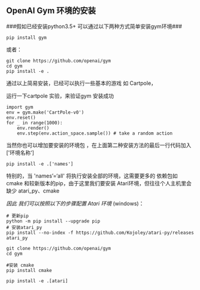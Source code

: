 

## OpenAI Gym  环境的安装

###假如已经安装python3.5+  可以通过以下两种方式简单安装gym环境###

```
pip install gym
```

或者：

```
git clone https://github.com/openai/gym
cd gym
pip install -e .
```

通过以上简易安装，已经可以执行一些基本的游戏 如 Cartpole，

运行一下cartpole 实验，来验证gym 安装成功

```
import gym
env = gym.make('CartPole-v0')
env.reset()
for _ in range(1000):
    env.render()
    env.step(env.action_space.sample()) # take a random action
```





当然你也可以增加要安装的环境包 ，在上面第二种安装方法的最后一行代码加入 ['环境名称‘]

```
pip install -e .['names']
```

特别的，当 'names’=‘all'  将执行安装全部的环境，这需要更多的 依赖包如 cmake 和较新版本的pip，由于这里我们要安装 Atari环境，但往往个人主机里会缺少 atari_py、cmake

*因此 我们可以按照以下的步骤配置 Atari 环境* (windows)：

```
# 更新pip
python -m pip install --upgrade pip  
# 安装atari_py
pip install --no-index -f https://github.com/Kojoley/atari-py/releases atari_py

git clone https://github.com/openai/gym
cd gym

#安装 cmake
pip install cmake

pip install -e .[atari] 

```



[http://gym.openai.com/docs/]: 		"更多的关于gym环境的documents："

